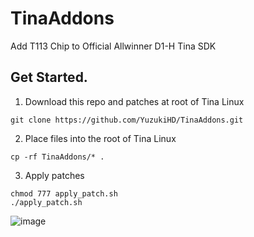 # TinaAddons
Add T113 Chip to Official Allwinner D1-H Tina SDK

## Get Started.

1. Download this repo and patches at root of Tina Linux
```shell
git clone https://github.com/YuzukiHD/TinaAddons.git
```

2. Place files into the root of Tina Linux
```shell
cp -rf TinaAddons/* .
```

3. Apply patches
```shell
chmod 777 apply_patch.sh
./apply_patch.sh
```

![image](https://user-images.githubusercontent.com/12003087/187932375-d23fed44-f571-4288-8e3b-f8ece9ab4951.png)
